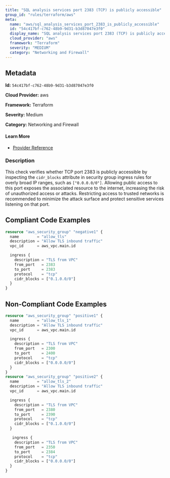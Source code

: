 ```yaml
---
title: "SQL analysis services port 2383 (TCP) is publicly accessible"
group_id: "rules/terraform/aws"
meta:
  name: "aws/sql_analysis_services_port_2383_is_publicly_accessible"
  id: "54c417bf-c762-48b9-9d31-b3d87047e3f0"
  display_name: "SQL analysis services port 2383 (TCP) is publicly accessible"
  cloud_provider: "aws"
  framework: "Terraform"
  severity: "MEDIUM"
  category: "Networking and Firewall"
---
```

## Metadata

**Id:** `54c417bf-c762-48b9-9d31-b3d87047e3f0`

**Cloud Provider:** aws

**Framework:** Terraform

**Severity:** Medium

**Category:** Networking and Firewall

#### Learn More

 - [Provider Reference](https://registry.terraform.io/providers/hashicorp/aws/latest/docs/resources/security_group)

### Description

 This check verifies whether TCP port 2383 is publicly accessible by inspecting the `cidr_blocks` attribute in security group ingress rules for overly broad IP ranges, such as `["0.0.0.0/0"]`. Allowing public access to this port exposes the associated resource to the internet, increasing the risk of unauthorized access or attacks. Restricting access to trusted networks is recommended to minimize the attack surface and protect sensitive services listening on that port.


## Compliant Code Examples
```tf
resource "aws_security_group" "negative1" {
  name        = "allow_tls"
  description = "Allow TLS inbound traffic"
  vpc_id      = aws_vpc.main.id

  ingress {
    description = "TLS from VPC"
    from_port   = 2383
    to_port     = 2383
    protocol    = "tcp"
    cidr_blocks = ["0.1.0.0/0"]
  }
}

```
## Non-Compliant Code Examples
```tf
resource "aws_security_group" "positive1" {
  name        = "allow_tls_1"
  description = "Allow TLS inbound traffic"
  vpc_id      = aws_vpc.main.id

  ingress {
    description = "TLS from VPC"
    from_port   = 2300
    to_port     = 2400
    protocol    = "tcp"
    cidr_blocks = ["0.0.0.0/0"]
  }
}
resource "aws_security_group" "positive2" {
  name        = "allow_tls_2"
  description = "Allow TLS inbound traffic"
  vpc_id      = aws_vpc.main.id

  ingress {
    description = "TLS from VPC"
    from_port   = 2380
    to_port     = 2390
    protocol    = "tcp"
    cidr_blocks = ["0.1.0.0/0"]
  }

   ingress {
    description = "TLS from VPC"
    from_port   = 2350
    to_port     = 2384
    protocol    = "tcp"
    cidr_blocks = ["0.0.0.0/0"]
  }
}

```